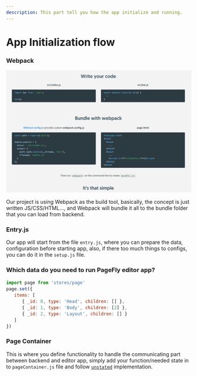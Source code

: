 ```yaml
---
description: This part tell you how the app initialize and running.
---
```


# App Initialization flow

### Webpack

![This is the basic concept of Webpack, and so do us.](../.gitbook/assets/screen-shot-2018-06-11-at-2.34.14-pm.png)

Our project is using Webpack as the build tool, basically, the concept is just written JS/CSS/HTML..., and Webpack will bundle it all to the bundle folder that you can load from backend.



### Entry.js

Our app will start from the file `entry.js`, where you can prepare the data, configuration before starting app, also, if there too much things to configs, you can do it in the `setup.js` file.

### Which data do you need to run PageFly editor app?

```javascript
import page from 'stores/page'
page.set({
   items: [
      { _id: 0, type: 'Head', children: [] },
      { _id: 1, type: 'Body', children: [2] },
      { _id: 2, type: 'Layout', children: [] }
   ]
})
```



### Page Container

This is where you define functionality to handle the communicating part between backend and editor app, simply add your function/needed state in to `pageContainer.js` file and follow [`unstated`](https://github.com/jamiebuilds/unstated) implementation.

